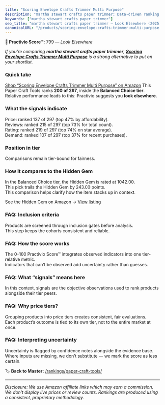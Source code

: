 ```yaml
---
title: "Scoring Envelope Crafts Trimmer Multi Purpose"
description: "martha stewart crafts paper trimmer: Data-driven ranking using the Practivio Score™. Positioned by quality, value, demand, findability, momentum."
keywords: ["martha stewart crafts paper trimmer"]
seo_title: "martha stewart crafts paper trimmer — Look Elsewhere (2025)"
canonicalURL: "/products/scoring-envelope-crafts-trimmer-multi-purpose-B0CS6DG45X/"
---
```


**🚫 Practivio Score™:** 799 — _Look Elsewhere_


*If you're comparing **martha stewart crafts paper trimmer**, **[Scoring Envelope Crafts Trimmer Multi Purpose](https://www.amazon.com/dp/B0CS6DG45X?tag=practivio-20)** is a strong alternative to put on your shortlist.*
### Quick take
[Shop “Scoring Envelope Crafts Trimmer Multi Purpose” on Amazon](https://www.amazon.com/dp/B0CS6DG45X?tag=practivio-20)
This Paper Craft Tools ranks **200 of 297**, inside the **Balanced Choice tier**.  
Relative performance leads to this: Practivio suggests you **look elsewhere**.

### What the signals indicate
Price: ranked 137 of 297 (top 47% by affordability).  
Reviews: ranked 215 of 297 (top 73% for total count).  
Rating: ranked 219 of 297 (top 74% on star average).  
Demand: ranked 107 of 297 (top 37% for recent purchases).

### Position in tier
Comparisons remain tier-bound for fairness.

### How it compares to the Hidden Gem
In the Balanced Choice tier, the Hidden Gem is rated at 1042.00.  
This pick trails the Hidden Gem by 243.00 points.  
This comparison helps clarify how the item stacks up in context.  

See the Hidden Gem on Amazon → [View listing](https://www.amazon.com/dp/B076Z4N4DP?tag=practivio-20)

### FAQ: Inclusion criteria
Products are screened through inclusion gates before analysis.  
This step keeps the cohorts consistent and reliable.

### FAQ: How the score works
The 0–100 Practivio Score™ integrates observed indicators into one tier-relative metric.  
Indicators that can’t be observed add uncertainty rather than guesses.

### FAQ: What “signals” means here
In this context, signals are the objective observations used to rank products alongside their tier peers.

### FAQ: Why price tiers?
Grouping products into price tiers creates consistent, fair evaluations.  
Each product’s outcome is tied to its own tier, not to the entire market at once.

### FAQ: Interpreting uncertainty
Uncertainty is flagged by confidence notes alongside the evidence base.  
Where inputs are missing, we don’t substitute — we mark the score as less certain.


🏷️ **Back to Master:** [/rankings/paper-craft-tools/](/rankings/paper-craft-tools/)

---
_Disclosure: We use Amazon affiliate links which may earn a commission. We don’t display live prices or review counts. Rankings are produced using a consistent, proprietary methodology._
